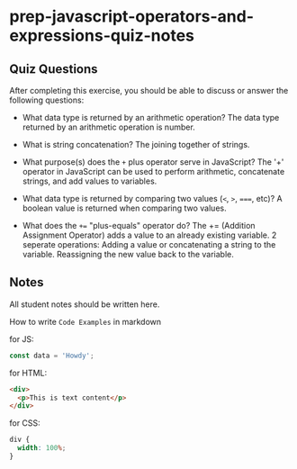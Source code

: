 # prep-javascript-operators-and-expressions-quiz-notes

## Quiz Questions

After completing this exercise, you should be able to discuss or answer the following questions:

- What data type is returned by an arithmetic operation?
  The data type returned by an arithmetic operation is number.

- What is string concatenation?
  The joining together of strings.

- What purpose(s) does the `+` plus operator serve in JavaScript?
  The '+' operator in JavaScript can be used to perform arithmetic, concatenate strings, and add values to variables.

- What data type is returned by comparing two values (`<`, `>`, `===`, etc)?
  A boolean value is returned when comparing two values.

- What does the `+=` "plus-equals" operator do?
  The += (Addition Assignment Operator) adds a value to an already existing variable.
  2 seperate operations:
  Adding a value or concatenating a string to the variable.
  Reassigning the new value back to the variable.

## Notes

All student notes should be written here.

How to write `Code Examples` in markdown

for JS:

```javascript
const data = 'Howdy';
```

for HTML:

```html
<div>
  <p>This is text content</p>
</div>
```

for CSS:

```css
div {
  width: 100%;
}
```
